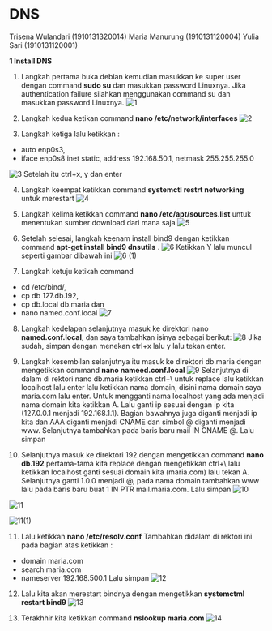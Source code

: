 # **DNS**

Trisena Wulandari (1910131320014)
Maria Manurung (1910131120004)
Yulia Sari (1910131120001)

**1 Install DNS**

1) Langkah pertama buka debian kemudian masukkan ke super user dengan command **sudo su** dan masukkan password Linuxnya. Jika authentication failure silahkan menggunakan command su dan masukkan password Linuxnya. 
![1](https://user-images.githubusercontent.com/112459285/200841408-65c637c1-1180-41d7-836d-8e4a1212d704.png)


2) Langkah kedua ketikan command **nano /etc/network/interfaces**
![2](https://user-images.githubusercontent.com/112459285/200841490-dfbbbbcd-2d63-46a5-ae67-b59c2b8cf22e.png)


3) Langkah ketiga lalu ketikkan :  
- auto enp0s3,  
- iface enp0s8 inet static, 
address 192.168.50.1, 
netmask 255.255.255.0

![3](https://user-images.githubusercontent.com/112459285/200841609-24c13aab-0474-4ec1-8e48-73195f153b44.png) Setelah itu ctrl+x, y dan enter

4) Langkah keempat ketikkan command **systemctl restrt networking** untuk merestart 
![4](https://user-images.githubusercontent.com/112459285/200841719-623bdeda-ca64-4857-bff0-35bb17ea399a.png)


5) Langkah kelima ketikkan command **nano /etc/apt/sources.list** untuk menentukan sumber download dari mana saja
![5](https://user-images.githubusercontent.com/112459285/200841866-a1e73a6c-d649-462e-999d-cb5138afb3c4.png)


6) Setelah selesai, langkah keenam install bind9 dengan ketikkan command **apt-get install bind9 dnsutils** . 
![6](https://user-images.githubusercontent.com/112459285/200841972-091b61fe-edbf-4b58-907c-f53c7bf04ae3.png) 
Ketikkan Y lalu muncul seperti gambar dibawah ini 
![6 (1)](https://user-images.githubusercontent.com/112459285/200842033-f65b72ac-ca17-4260-9d5c-3bd166797c43.png)

7) Langkah ketuju ketikah command 
- cd /etc/bind/, 
- cp db 127.db.192, 
- cp db.local db.maria dan 
- nano named.conf.local
![7](https://user-images.githubusercontent.com/112459285/200842173-91fe4485-9c4c-4b1f-bc2f-c8268efe0efb.png)


8) Langkah kedelapan selanjutnya masuk ke direktori nano **named.conf.local**, dan saya tambahkan isinya  sebagai berikut:
![8](https://user-images.githubusercontent.com/112459285/200842351-f8d4e440-8e8d-4686-b71d-cb30ffe24df0.png)
Jika sudah, simpan dengan menekan ctrl+x lalu y lalu tekan enter.

9) Langkah kesembilan selanjutnya  itu masuk ke direktori db.maria dengan mengetikkan command **nano nameed.conf.local**
![9](https://user-images.githubusercontent.com/112459285/200842500-6c69e812-8087-4e48-b13f-330751a6f173.png)
Selanjutnya di dalam di rektori nano db.maria ketikkan ctrl+\ untuk replace lalu  ketikkan localhost lalu enter lalu ketikkan nama domain, disini nama domain saya  maria.com lalu enter. Untuk mengganti nama localhost yang ada menjadi nama domain kita ketikkan A. Lalu ganti ip sesuai dengan ip kita (127.0.0.1 menjadi 192.168.1.1). Bagian  bawahnya juga diganti menjadi ip kita dan AAA diganti menjadi CNAME dan  simbol @ diganti menjadi www. Selanjutnya tambahkan pada baris baru mail IN CNAME @. Lalu simpan

10) Selanjutnya masuk ke direktori 192 dengan mengetikkan command **nano db.192** pertama-tama kita replace dengan mengetikkan ctrl+\ lalu ketikkan localhost  ganti sesuai domain kita (maria.com) lalu tekan A. Selanjutnya ganti 1.0.0 menjadi @, pada nama domain tambahkan www lalu pada baris baru buat 1 IN PTR mail.maria.com.
Lalu simpan
![10](https://user-images.githubusercontent.com/112459285/200843303-6f56d3c6-02f2-4444-a466-a655e11dea7e.png)

![11](https://user-images.githubusercontent.com/112459285/200843286-883a9719-fd71-41fa-8436-d3180985a8dd.png)

![11(1)](https://user-images.githubusercontent.com/112459285/200843241-6f344126-c91c-464a-bda0-a367f19fdf1f.png)



11) Lalu ketikkan **nano /etc/resolv.conf** Tambahkan didalam di rektori ini pada bagian atas ketikkan : 
- domain maria.com
- search maria.com
- nameserver 192.168.500.1 Lalu simpan
![12](https://user-images.githubusercontent.com/112459285/200843489-3616a6ce-0481-4544-9adb-3cc50c17106d.png)


12) Lalu kita akan merestart bindnya dengan mengetikkan **systemctml restart bind9**
![13](https://user-images.githubusercontent.com/112459285/200843592-a08e5006-b75b-4067-8ab1-c4e0cda7afb5.png)

14) Terakhhir kita ketikkan command **nslookup maria.com**
![14](https://user-images.githubusercontent.com/112459285/200843611-1da9af32-9470-4ae7-9ac2-c5bf84ddfbf7.png)


